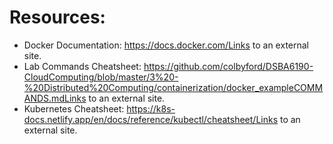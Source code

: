 # Resources:
- Docker Documentation: https://docs.docker.com/Links to an external site.
- Lab Commands Cheatsheet: https://github.com/colbyford/DSBA6190-CloudComputing/blob/master/3%20-%20Distributed%20Computing/containerization/docker_exampleCOMMANDS.mdLinks to an external site.
- Kubernetes Cheatsheet: https://k8s-docs.netlify.app/en/docs/reference/kubectl/cheatsheet/Links to an external site.